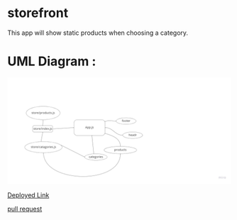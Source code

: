 # storefront

This app will show static products when choosing a category.


# UML Diagram :
![image](storefront%20uml.png)




[Deployed Link](https://sweet-croissant-c7fd71.netlify.app/#)

[pull request](https://github.com/shamssar/storefront/pull/1)



